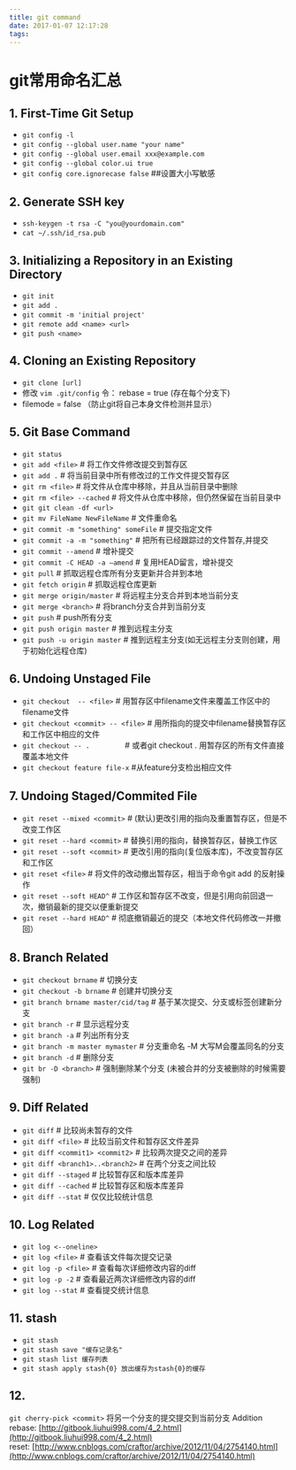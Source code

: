 ```yaml
---
title: git command
date: 2017-01-07 12:17:28
tags:
---
```

# git常用命名汇总
## 1. First-Time Git Setup    
- `git config -l`      
- `git config --global user.name "your name"`     
- `git config --global user.email xxx@example.com`      
- `git config --global color.ui true`    
- `git config core.ignorecase false`   ##设置大小写敏感
<!--more-->
## 2. Generate SSH key    
- `ssh-keygen -t rsa -C "you@yourdomain.com"`    
- `cat ~/.ssh/id_rsa.pub`    
## 3. Initializing a Repository in an Existing Directory    
- `git init`    
- `git add .`    
- `git commit -m 'initial project'`    
- `git remote add <name> <url> `    
- `git push <name>`    
## 4. Cloning an Existing Repository
- `git clone [url]` 
- 修改 `vim .git/config` 令： rebase = true (存在每个分支下)
- filemode = false （防止git将自己本身文件检测并显示）
## 5. Git Base Command
- `git status`
- `git add <file>`  					# 将工作文件修改提交到暂存区
- `git add .`  						# 将当前目录中所有修改过的工作文件提交暂存区
- `git rm <file>`  					# 将文件从仓库中移除，并且从当前目录中删除
- `git rm <file> --cached`  			# 将文件从仓库中移除，但仍然保留在当前目录中
- `git git clean -df <url>`
- `git mv FileName NewFileName`  	# 文件重命名
- `git commit -m "something" someFile`     # 提交指定文件 
- `git commit -a -m "something"`                # 把所有已经跟踪过的文件暂存,并提交
- `git commit --amend`                      # 增补提交
- `git commit -C HEAD -a —amend`  # 复用HEAD留言，增补提交
- `git pull`                         # 抓取远程仓库所有分支更新并合并到本地
- `git fetch origin`           # 抓取远程仓库更新
- `git merge origin/master`     # 将远程主分支合并到本地当前分支
- `git merge <branch>`          # 将branch分支合并到当前分支
- `git push`                              # push所有分支   
- `git push origin master`       # 推到远程主分支   
- `git push -u origin master`   # 推到远程主分支(如无远程主分支则创建，用于初始化远程仓库)  
## 6. Undoing Unstaged File
- `git checkout  -- <file>`                    # 用暂存区中filename文件来覆盖工作区中的filename文件 
- `git checkout <commit> -- <file>`  # 用<commit>所指向的提交中filename替换暂存区和工作区中相应的文件 
- `git checkout -- .` 　　　　                # 或者git checkout . 用暂存区的所有文件直接覆盖本地文件 
- `git checkout feature file-x`   #从feature分支检出相应文件
## 7. Undoing Staged/Commited File
- `git reset --mixed <commit>`    # (默认)更改引用的指向及重置暂存区，但是不改变工作区
- `git reset --hard <commit>`     # 替换引用的指向，替换暂存区，替换工作区 
- `git reset --soft <commit>`     # 更改引用的指向(复位版本库)，不改变暂存区和工作区 
- `git reset <file>`              # 将文件的改动撤出暂存区，相当于命令git add <file>的反射操作  
- `git reset --soft HEAD^`        # 工作区和暂存区不改变，但是引用向前回退一次，撤销最新的提交以便重新提交 
- `git reset --hard HEAD^`        # 彻底撤销最近的提交（本地文件代码修改一并撤回）
## 8. Branch Related    
- `git checkout brname`          		# 切换分支 
- `git checkout -b brname`         	# 创建并切换分支
- `git branch brname master/cid/tag`  # 基于某次提交、分支或标签创建新分支 
- `git branch -r`   					# 显示远程分支 
- `git branch -a`  					# 列出所有分支 
- `git branch -m master mymaster`  	# 分支重命名 -M 大写M会覆盖同名的分支 
- `git branch -d`  					# 删除分支
- `git br -D <branch>`  				# 强制删除某个分支 (未被合并的分支被删除的时候需要强制)
## 9. Diff Related
- `git diff`                          # 比较尚未暂存的文件
- `git diff <file>`               # 比较当前文件和暂存区文件差异   
- `git diff <commit1> <commit2>`  # 比较两次提交之间的差异   
- `git diff <branch1>..<branch2>`  # 在两个分支之间比较   
- `git diff --staged`     # 比较暂存区和版本库差异   
- `git diff --cached`    # 比较暂存区和版本库差异   
- `git diff --stat`         # 仅仅比较统计信息
## 10. Log Related
- `git log <--oneline>` 
- `git log <file>`			# 查看该文件每次提交记录   
- `git log -p <file>`		# 查看每次详细修改内容的diff   
- `git log -p -2`			# 查看最近两次详细修改内容的diff   
- `git log --stat`			# 查看提交统计信息
## 11. stash
- `git stash` 
- `git stash save "缓存记录名"`
- `git stash list 缓存列表`
- `git stash apply stash{0} 放出缓存为stash{0}的缓存`
## 12.
`git cherry-pick <commit>` 将另一个分支的提交提交到当前分支
Addition
rebase: [http://gitbook.liuhui998.com/4_2.html](http://gitbook.liuhui998.com/4_2.html)    
reset:  [http://www.cnblogs.com/craftor/archive/2012/11/04/2754140.html](http://www.cnblogs.com/craftor/archive/2012/11/04/2754140.html)